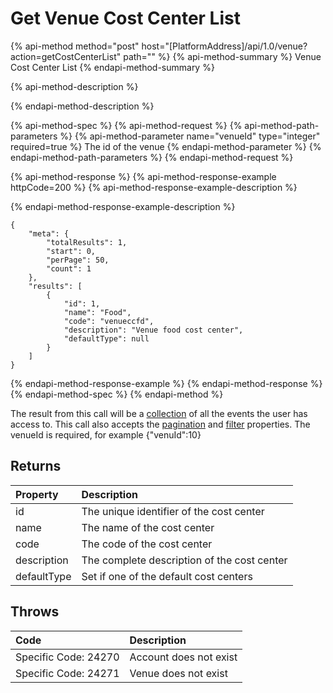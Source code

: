 # Get Venue Cost Center List

{% api-method method="post" host="\[PlatformAddress\]/api/1.0/venue?action=getCostCenterList" path="" %}
{% api-method-summary %}
Venue Cost Center List
{% endapi-method-summary %}

{% api-method-description %}

{% endapi-method-description %}

{% api-method-spec %}
{% api-method-request %}
{% api-method-path-parameters %}
{% api-method-parameter name="venueId" type="integer" required=true %}
The id of the venue
{% endapi-method-parameter %}
{% endapi-method-path-parameters %}
{% endapi-method-request %}

{% api-method-response %}
{% api-method-response-example httpCode=200 %}
{% api-method-response-example-description %}

{% endapi-method-response-example-description %}

```text
{
    "meta": {
        "totalResults": 1,
        "start": 0,
        "perPage": 50,
        "count": 1
    },
    "results": [
        {
            "id": 1,
            "name": "Food",
            "code": "venueccfd",
            "description": "Venue food cost center",
            "defaultType": null
        }
    ]
}
```
{% endapi-method-response-example %}
{% endapi-method-response %}
{% endapi-method-spec %}
{% endapi-method %}

The result from this call will be a [collection](../getting-started/interpreting-the-response/collections.md) of all the events the user has access to. This call also accepts the [pagination](../getting-started/interpreting-the-response/pagination.md) and [filter](../getting-started/interpreting-the-response/filtering.md) properties. The venueId is required, for example {"venuId":10}

## Returns

| Property | Description |
| :--- | :--- |
| id | The unique identifier of the cost center |
| name | The name of the cost center |
| code | The code of the cost center |
| description | The complete description of the cost center |
| defaultType | Set if one of the default cost centers |

## Throws

| Code | Description |
| :--- | :--- |
| Specific Code: 24270 | Account does not exist |
| Specific Code: 24271 | Venue does not exist |

